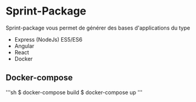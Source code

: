 # Sprint-Package

Sprint-package vous permet de générer des bases d'applications du type
  - Express (NodeJs) ES5/ES6
  - Angular
  - React
  - Docker

## Docker-compose

'''sh
$ docker-compose build
$ docker-compose up
'''
